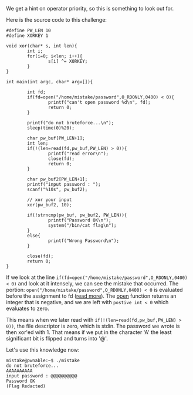 We get a hint on operator priority, so this is something to look out for.


Here is the source code to this challenge:
```
#define PW_LEN 10
#define XORKEY 1

void xor(char* s, int len){
        int i;
        for(i=0; i<len; i++){
                s[i] ^= XORKEY;
        }
}

int main(int argc, char* argv[]){

        int fd;
        if(fd=open("/home/mistake/password",O_RDONLY,0400) < 0){
                printf("can't open password %d\n", fd);
                return 0;
        }

        printf("do not bruteforce...\n");
        sleep(time(0)%20);

        char pw_buf[PW_LEN+1];
        int len;
        if(!(len=read(fd,pw_buf,PW_LEN) > 0)){
                printf("read error\n");
                close(fd);
                return 0;
        }

        char pw_buf2[PW_LEN+1];
        printf("input password : ");
        scanf("%10s", pw_buf2);

        // xor your input
        xor(pw_buf2, 10);

        if(!strncmp(pw_buf, pw_buf2, PW_LEN)){
                printf("Password OK\n");
                system("/bin/cat flag\n");
        }
        else{
                printf("Wrong Password\n");
        }

        close(fd);
        return 0;
}
```

If we look at the line `if(fd=open("/home/mistake/password",O_RDONLY,0400) < 0)` and look at it intensely,
we can see the mistake that occurred. The portion: `open("/home/mistake/password",O_RDONLY,0400) < 0` is 
evaluated before the assignment to fd ([read more](https://en.cppreference.com/w/c/language/operator_precedence)). 
The [open](https://www.man7.org/linux/man-pages/man2/open.2.html) function
returns an integer that is negative, and we are left with `postive int < 0` which evaluates to zero.

This means when we later read with `if(!(len=read(fd,pw_buf,PW_LEN) > 0))`, the file descriptor is zero, which is stdin.
The password we wrote is then xor'ed with 1. That means if we put in the character 'A' the least significant
bit is flipped and turns into '@'.

Let's use this knowledge now:
```
mistake@pwnable:~$ ./mistake
do not bruteforce...
AAAAAAAAAA
input password : @@@@@@@@@@
Password OK
(Flag Redacted)
```